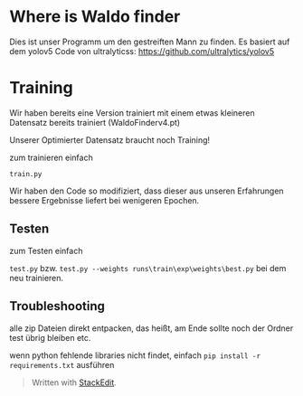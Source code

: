 # Where is Waldo finder
Dies ist unser Programm um den gestreiften Mann zu finden. 
Es basiert auf dem yolov5 Code von ultralyticss:
https://github.com/ultralytics/yolov5


# Training

Wir haben bereits eine Version trainiert mit einem etwas kleineren Datensatz bereits trainiert (WaldoFinderv4.pt)

Unserer Optimierter Datensatz braucht noch Training!

zum trainieren einfach

`train.py`

Wir haben den Code so modifiziert, dass dieser aus unseren Erfahrungen bessere Ergebnisse liefert bei wenigeren Epochen.


## Testen
zum Testen einfach

`test.py`
bzw. 
`test.py --weights runs\train\exp\weights\best.py`
bei dem neu trainieren.


## Troubleshooting
alle zip Dateien direkt entpacken, das heißt, am Ende sollte noch der Ordner test übrig bleiben etc.

wenn python fehlende libraries nicht findet, einfach
`pip install -r requirements.txt` 
ausführen
> Written with [StackEdit](https://stackedit.io/).
